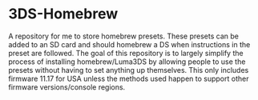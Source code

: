 # 3DS-Homebrew
A repository for me to store homebrew presets.
These presets can be added to an SD card and should homebrew a DS when instructions in the preset are followed.
The goal of this repository is to largely simplify the process of installing homebrew/Luma3DS by allowing people to use the presets without having to set anything up themselves. This only includes firmware 11.17 for USA unless the methods used happen to support other firmware versions/console regions.